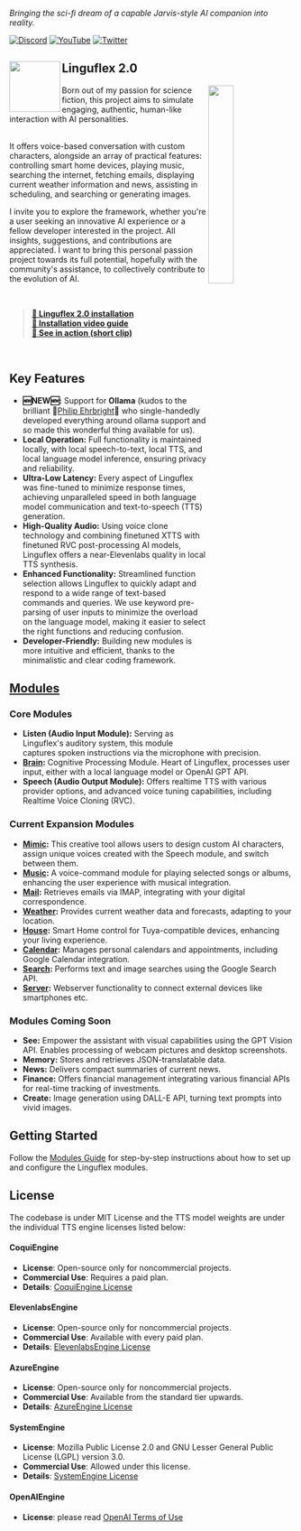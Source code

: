 *Bringing the sci-fi dream of a capable Jarvis-style AI companion into reality.*

[![Discord](https://img.shields.io/discord/1223234851914911754)](https://discord.gg/f556hqRjpv)
[![YouTube](https://img.shields.io/youtube/channel/subscribers/UCLeuwdsZO8txzFSSAeLjGlQ?style=social&label=Subscribe%20on%20YouTube)](https://www.youtube.com/channel/UCLeuwdsZO8txzFSSAeLjGlQ)
[![Twitter](https://img.shields.io/twitter/follow/LonLigrin?style=social)](https://twitter.com/LonLigrin)

<h2>
 <img align="left" height="90px"
      src="https://github.com/KoljaB/Linguflex/assets/7604638/b4df4598-97c0-4262-807c-fa98a31dcb81"/>
      Linguflex 2.0
</h2>
<img align="right" width="30%" src="https://github.com/KoljaB/Linguflex/assets/7604638/f4fa4601-ad7c-4541-8788-b24706389197" /> 
Born out of my passion for science fiction, this project aims to simulate engaging, authentic, human-like interaction with AI personalities.  

<br>  
<br>  

It offers voice-based conversation with custom characters, alongside an array of practical features: controlling smart home devices, playing music, searching the internet, fetching emails, displaying current weather information and news, assisting in scheduling, and searching or generating images.  

I invite you to explore the framework, whether you're a user seeking an innovative AI experience or a fellow developer interested in the project. All insights, suggestions, and contributions are appreciated. I want to bring this personal passion project towards its full potential, hopefully with the community's assistance, to collectively contribute to the evolution of AI.

<br>  

> **[📓 Linguflex 2.0 installation ](./docs/installation.md)**  
> **[🎥 Installation video guide ](https://www.youtube.com/watch?v=KJ4HQ5Ud9L8)**  
> **[🎥 See in action (short clip)](https://www.youtube.com/watch?v=w5_dA5cSeLo)**  

<br> 

## Key Features

- **🆕NEW🆕:** Support for **Ollama** (kudos to the brilliant 🌟[Philip Ehrbright](https://github.com/SlickTorpedo)🌟 who single-handedly developed everything around ollama support and so made this wonderful thing available for us).
- **Local Operation:** Full functionality is maintained locally, with local speech-to-text, local TTS, and local language model inference, ensuring privacy and reliability.
- **Ultra-Low Latency:** Every aspect of Linguflex was fine-tuned to minimize response times, achieving unparalleled speed in both language model communication and text-to-speech (TTS) generation.
- **High-Quality Audio:** Using voice clone technology and combining finetuned XTTS with finetuned RVC post-processing AI models, Linguflex offers a near-Elevenlabs quality in local TTS synthesis.
- **Enhanced Functionality:** Streamlined function selection allows Linguflex to quickly adapt and respond to a wide range of text-based commands and queries. We use keyword pre-parsing of user inputs to minimize the overload on the language model, making it easier to select the right functions and reducing confusion.
- **Developer-Friendly:** Building new modules is more intuitive and efficient, thanks to the minimalistic and clear coding framework.

## [Modules](./docs/modules.md)

### Core Modules
- **Listen (Audio Input Module):** Serving as Linguflex's auditory system, this module captures spoken instructions via the microphone with precision.
- **[Brain](./docs/brain.md):** Cognitive Processing Module. Heart of Linguflex, processes user input, either with a local language model or OpenAI GPT API.
- **Speech (Audio Output Module):** Offers realtime TTS with various provider options, and advanced voice tuning capabilities, including Realtime Voice Cloning (RVC).

### Current Expansion Modules
- **[Mimic](./docs/mimic.md):** This creative tool allows users to design custom AI characters, assign unique voices created with the Speech module, and switch between them.
- **[Music](./docs/music.md):** A voice-command module for playing selected songs or albums, enhancing the user experience with musical integration.
- **[Mail](./docs/mail.md):** Retrieves emails via IMAP, integrating with your digital correspondence.
- **[Weather](./docs/weather.md):** Provides current weather data and forecasts, adapting to your location.
- **[House](./docs/house.md):** Smart Home control for Tuya-compatible devices, enhancing your living experience.
- **[Calendar](./docs/calendar.md):** Manages personal calendars and appointments, including Google Calendar integration.
- **[Search](./docs/search.md):** Performs text and image searches using the Google Search API.
- **[Server](./docs/server.md):** Webserver functionality to connect external devices like smartphones etc.

### Modules Coming Soon
- **See:** Empower the assistant with visual capabilities using the GPT Vision API. Enables processing of webcam pictures and desktop screenshots.
- **Memory:** Stores and retrieves JSON-translatable data.
- **News:** Delivers compact summaries of current news.
- **Finance:** Offers financial management integrating various financial APIs for real-time tracking of investments.
- **Create:** Image generation using DALL-E API, turning text prompts into vivid images.

## Getting Started

Follow the [Modules Guide](./docs/modules.md) for step-by-step instructions about how to set up and configure the Linguflex modules.


## License

The codebase is under MIT License and the TTS model weights are under the individual TTS engine licenses listed below:

#### CoquiEngine
- **License**: Open-source only for noncommercial projects.
- **Commercial Use**: Requires a paid plan.
- **Details**: [CoquiEngine License](https://coqui.ai/cpml)

#### ElevenlabsEngine
- **License**: Open-source only for noncommercial projects.
- **Commercial Use**: Available with every paid plan.
- **Details**: [ElevenlabsEngine License](https://help.elevenlabs.io/hc/en-us/articles/13313564601361-Can-I-publish-the-content-I-generate-on-the-platform-)

#### AzureEngine
- **License**: Open-source only for noncommercial projects.
- **Commercial Use**: Available from the standard tier upwards.
- **Details**: [AzureEngine License](https://learn.microsoft.com/en-us/answers/questions/1192398/can-i-use-azure-text-to-speech-for-commercial-usag)

#### SystemEngine
- **License**: Mozilla Public License 2.0 and GNU Lesser General Public License (LGPL) version 3.0.
- **Commercial Use**: Allowed under this license.
- **Details**: [SystemEngine License](https://github.com/nateshmbhat/pyttsx3/blob/master/LICENSE)

#### OpenAIEngine
- **License**: please read [OpenAI Terms of Use](https://openai.com/policies/terms-of-use)
